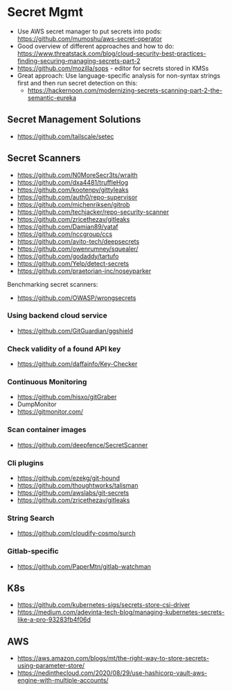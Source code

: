 # Secret Mgmt

* Use AWS secret manager to put secrets into pods: https://github.com/mumoshu/aws-secret-operator
* Good overview of different approaches and how to do: https://www.threatstack.com/blog/cloud-security-best-practices-finding-securing-managing-secrets-part-2
* https://github.com/mozilla/sops - editor for secrets stored in KMSs
* Great approach: Use language-specific analysis for non-syntax strings first and then run secret detection on this:
  * https://hackernoon.com/modernizing-secrets-scanning-part-2-the-semantic-eureka

## Secret Management Solutions

* <https://github.com/tailscale/setec>

## Secret Scanners

* https://github.com/N0MoreSecr3ts/wraith
* https://github.com/dxa4481/truffleHog
* https://github.com/kootenpv/gittyleaks
* https://github.com/auth0/repo-supervisor
* https://github.com/michenriksen/gitrob
* https://github.com/techjacker/repo-security-scanner
* https://github.com/zricethezav/gitleaks
* https://github.com/Damian89/yataf
* https://github.com/nccgroup/ccs
* https://github.com/avito-tech/deepsecrets
* https://github.com/owenrumney/squealer/
* https://github.com/godaddy/tartufo
* https://github.com/Yelp/detect-secrets
* https://github.com/praetorian-inc/noseyparker

Benchmarking secret scanners:

* https://github.com/OWASP/wrongsecrets

### Using backend cloud service

* https://github.com/GitGuardian/ggshield

### Check validity of a found API key

* https://github.com/daffainfo/Key-Checker

### Continuous Monitoring

* https://github.com/hisxo/gitGraber
* DumpMonitor
* https://gitmonitor.com/

### Scan container images

* https://github.com/deepfence/SecretScanner

### Cli plugins

* https://github.com/ezekg/git-hound
* https://github.com/thoughtworks/talisman
* https://github.com/awslabs/git-secrets
* https://github.com/zricethezav/gitleaks

### String Search

* https://github.com/cloudify-cosmo/surch

### Gitlab-specific

* https://github.com/PaperMtn/gitlab-watchman

## K8s

* https://github.com/kubernetes-sigs/secrets-store-csi-driver
* https://medium.com/adevinta-tech-blog/managing-kubernetes-secrets-like-a-pro-93283fb4f06d

## AWS

* https://aws.amazon.com/blogs/mt/the-right-way-to-store-secrets-using-parameter-store/
* https://nedinthecloud.com/2020/08/29/use-hashicorp-vault-aws-engine-with-multiple-accounts/
